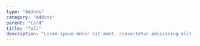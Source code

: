 ```yaml
---
type: "Addons"
category: "Addons"
parent: "Card"
title: "full"
description: "Lorem ipsum dolor sit amet, consectetur adipiscing elit. Nunc tempus laoreet leo sit amet iaculis."
---
```


<demo>
  <demovanilla src="vanilla/addons/card/full">
  </demovanilla>
</demo>

<demo>
  <demovanilla src="vanilla/addons/card/full-horizontal">
  </demovanilla>
</demo>
